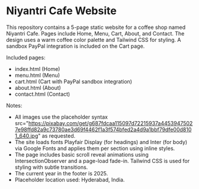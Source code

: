# Niyantri Cafe Website

This repository contains a 5-page static website for a coffee shop named Niyantri Cafe. Pages include Home, Menu, Cart, About, and Contact. The design uses a warm coffee color palette and Tailwind CSS for styling. A sandbox PayPal integration is included on the Cart page.

Included pages:
- index.html (Home)
- menu.html (Menu)
- cart.html (Cart with PayPal sandbox integration)
- about.html (About)
- contact.html (Contact)

Notes:
- All images use the placeholder syntax src="https://pixabay.com/get/g687fdcaa115097d72215937a44539475027e98ffd82a9c73780ae3d69f4462f1a3f574bfed2a4d9a1bbf79dfe00d8101_640.jpg" as requested.
- The site loads fonts Playfair Display (for headings) and Inter (for body) via Google Fonts and applies them per section using inline styles.
- The page includes basic scroll reveal animations using IntersectionObserver and a page-load fade-in. Tailwind CSS is used for styling with subtle transitions.
- The current year in the footer is 2025.
- Placeholder location used: Hyderabad, India.
